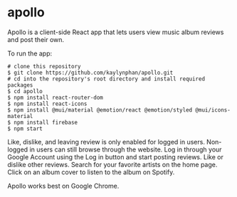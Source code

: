 <h1>apollo</h1>

Apollo is a client-side React app that lets users view music album reviews and post their own.

<hb></hb>

To run the app:

```[bash]
# clone this repository
$ git clone https://github.com/kaylynphan/apollo.git
# cd into the repository's root directory and install required packages
$ cd apollo
$ npm install react-router-dom
$ npm install react-icons
$ npm install @mui/material @emotion/react @emotion/styled @mui/icons-material
$ npm install firebase
$ npm start
```

Like, dislike, and leaving review is only enabled for logged in users. 
Non-logged in users can still browse through the website.
Log in through your Google Account using the Log in button and start posting reviews.
Like or dislike other reviews.
Search for your favorite artists on the home page.
Click on an album cover to listen to the album on Spotify.

Apollo works best on Google Chrome.

